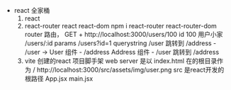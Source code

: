 - react 全家桶
    1. react
    2. react-router  react react-dom
        npm i react-router react-router-dom   
        router 路由，
        GET + http://localhost:3000/users/100  id  100 用户小家
            /users/:id  params
            /users?id=1  querystring
            /user 跳转到 /address
                - /user -> User 组件
                - /address Address 组件
                - /user 跳转到 /address
    3. vite 创建的react 项目脚手架
        web server 是以 index.html 在的根目录作为 /  	http://localhost:3000/src/assets/img/user.png
        src 是react开发的根路径 App.jsx main.jsx